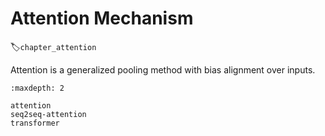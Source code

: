 # Attention Mechanism
:label:`chapter_attention`

Attention is a generalized pooling method with bias alignment over inputs.

```toc
:maxdepth: 2

attention
seq2seq-attention
transformer
```

